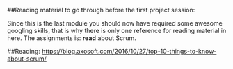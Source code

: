 ##Reading material to go through before the first project session:

Since this is the last module you should now have required some awesome googling skills, that is why there is only one reference for reading material in here. The assignments is: **read** about Scrum.

##Reading:
https://blog.axosoft.com/2016/10/27/top-10-things-to-know-about-scrum/

